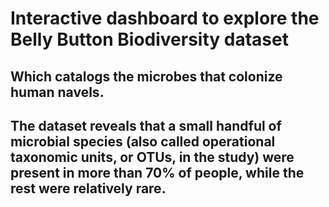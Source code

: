 # Interactive dashboard to explore the Belly Button Biodiversity dataset
 
## Which catalogs the microbes that colonize human navels.

## The dataset reveals that a small handful of microbial species (also called operational taxonomic units, or OTUs, in the study) were present in more than 70% of people, while the rest were relatively rare. 



